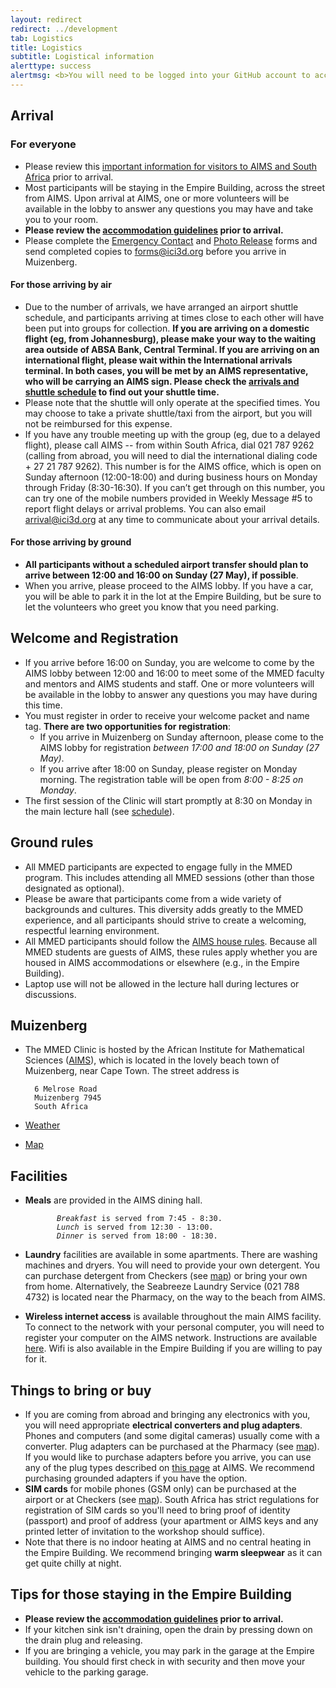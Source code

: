```yaml
---
layout: redirect
redirect: ../development
tab: Logistics
title: Logistics
subtitle: Logistical information
alerttype: success
alertmsg: <b>You will need to be logged into your GitHub account to access some of the materials linked below.</b>
---
```


## Arrival

### For everyone
- Please review this [important information for visitors to AIMS and South Africa](./ImportantInfoAIMS.pdf) prior to arrival.
- Most participants will be staying in the Empire Building, across the street from AIMS. Upon arrival at AIMS, one or more volunteers will be available in the lobby to answer any questions you may have and take you to your room.
- **Please review the [accommodation guidelines](./accommodationGuidelines) prior to arrival.**
- Please complete the [Emergency Contact](./emergencyContact) and [Photo Release](./photoRelease) forms and send completed copies to <forms@ici3d.org> before you arrive in Muizenberg.

#### For those arriving by air
- Due to the number of arrivals, we have arranged an airport shuttle schedule, and participants arriving at times close to each other will have been put into groups for collection. **If you are arriving on a domestic flight (eg, from Johannesburg), please make your way to the waiting area outside of ABSA Bank, Central Terminal. If you are arriving on an international flight, please wait within the International arrivals terminal. In both cases, you will be met by an AIMS representative, who will be carrying an AIMS sign. Please check the [arrivals and shuttle schedule](./airportTransfers) to find out your shuttle time.**
- Please note that the shuttle will only operate at the specified times. You may choose to take a private shuttle/taxi from the airport, but you will not be reimbursed for this expense.
- If you have any trouble meeting up with the group (eg, due to a delayed flight), please call AIMS -- from within South Africa, dial 021 787 9262 (calling from abroad, you will need to dial the international dialing code + 27 21 787 9262). This number is for the AIMS office, which is open on Sunday afternoon (12:00-18:00) and during business hours on Monday through Friday (8:30-16:30). If you can’t get through on this number, you can try one of the mobile numbers provided in Weekly Message \#5 to report flight delays or arrival problems. You can also email <arrival@ici3d.org> at any time to communicate about your arrival details.

#### For those arriving by ground
- **All participants without a scheduled airport transfer should plan to arrive between 12:00 and 16:00 on Sunday (27 May), if possible**.
- When you arrive, please proceed to the AIMS lobby. If you have a car, you will be able to park it in the lot at the Empire Building, but be sure to let the volunteers who greet you know that you need parking.

## Welcome and Registration

- If you arrive before 16:00 on Sunday, you are welcome to come by the AIMS lobby between 12:00 and 16:00 to meet some of the MMED faculty and mentors and AIMS students and staff. One or more volunteers will be available in the lobby to answer any questions you may have during this time.
- You must register in order to receive your welcome packet and name tag. **There are two opportunities for registration**:
    - If you arrive in Muizenberg on Sunday afternoon, please come to the AIMS lobby for registration _between 17:00 and 18:00 on Sunday (27 May)_.
    - If you arrive after 18:00 on Sunday, please register on Monday morning. The registration table will be open from _8:00 - 8:25 on Monday_.
- The first session of the Clinic will start promptly at 8:30 on Monday in the main lecture hall (see [schedule](../schedule)).

## Ground rules

- All MMED participants are expected to engage fully in the MMED program. This includes attending all MMED sessions (other than those designated as optional).
- Please be aware that participants come from a wide variety of backgrounds and cultures. This diversity adds greatly to the MMED experience, and all participants should strive to create a welcoming, respectful learning environment.
- All MMED participants should follow the [AIMS house rules](./AIMS_house_rules.pdf). Because all MMED students are guests of AIMS, these rules apply whether you are housed in AIMS accommodations or elsewhere (e.g., in the Empire Building).
- Laptop use will not be allowed in the lecture hall during lectures or discussions.

## Muizenberg

- The MMED Clinic is hosted by the African Institute for Mathematical Sciences ([AIMS](http://www.aims.ac.za/)), which is located in the lovely beach town of Muizenberg, near Cape Town. The street address is

        6 Melrose Road
        Muizenberg 7945
        South Africa
- [Weather](http://www.accuweather.com/en-us/za/western-cape/muizenberg/quick-look.aspx)
- [Map][map]

## Facilities

- **Meals** are provided in the AIMS dining hall.

    `       `*`Breakfast`*` is served from 7:45 - 8:30.`  
    `       `*`Lunch`*` is served from 12:30 - 13:00.`  
    `       `*`Dinner`*` is served from 18:00 - 18:30.`

- **Laundry** facilities are available in some apartments. There are washing machines and dryers. You will need to provide your own detergent. You can purchase detergent from Checkers (see [map][map]) or bring your own from home. Alternatively, the Seabreeze Laundry Service (021 788 4732) is located near the Pharmacy, on the way to the beach from AIMS.
- **Wireless internet access** is available throughout the main AIMS facility. To connect to the network with your personal computer, you will need to register your computer on the AIMS network. Instructions are available [here](./AIMS_IT.pdf). Wifi is also available in the Empire Building if you are willing to pay for it.

## Things to bring or buy

- If you are coming from abroad and bringing any electronics with you, you will need appropriate **electrical converters and plug adapters**. Phones and computers (and some digital cameras) usually come with a converter. Plug adapters can be purchased at the Pharmacy (see [map][map]). If you would like to purchase adapters before you arrive, you can use any of the plug types described on [this page](http://www.power-plugs-sockets.com/south-africa/) at AIMS. We recommend purchasing grounded adapters if you have the option.
- **SIM cards** for mobile phones (GSM only) can be purchased at the airport or at Checkers (see [map][map]). South Africa has strict regulations for registration of SIM cards so you'll need to bring proof of identity (passport) and proof of address (your apartment or AIMS keys and any printed letter of invitation to the workshop should suffice).
- Note that there is no indoor heating at AIMS and no central heating in the Empire Building. We recommend bringing **warm sleepwear** as it can get quite chilly at night.

## Tips for those staying in the Empire Building

- **Please review the [accommodation guidelines](./accommodationGuidelines) prior to arrival.**
- If your kitchen sink isn't draining, open the drain by pressing down on the drain plug and releasing.
- If you are bringing a vehicle, you may park in the garage at the Empire building. You should first check in with security and then move your vehicle to the parking garage.

[map]: http://maps.google.com/maps/ms?ie=UTF8&hl=en&msa=0&ll>=-34.107878,18.469359&spn=0.00469,0.007832&z=17&msid=213677819135429766434.0004a4048a8ea5f6d63d3
